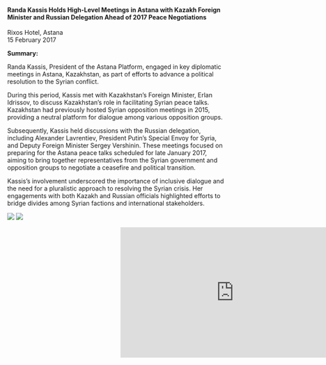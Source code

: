 <h4>Randa Kassis Holds High-Level Meetings in Astana with Kazakh Foreign Minister and Russian Delegation Ahead of 2017 Peace Negotiations</h4>

Rixos Hotel, Astana  
15 February 2017

<b>Summary:</b>

Randa Kassis, President of the Astana Platform, engaged in key diplomatic meetings in Astana, Kazakhstan, as part of efforts to advance a political resolution to the Syrian conflict.

During this period, Kassis met with Kazakhstan’s Foreign Minister, Erlan Idrissov, to discuss Kazakhstan’s role in facilitating Syrian peace talks. Kazakhstan had previously hosted Syrian opposition meetings in 2015, providing a neutral platform for dialogue among various opposition groups. 

Subsequently, Kassis held discussions with the Russian delegation, including Alexander Lavrentiev, President Putin’s Special Envoy for Syria, and Deputy Foreign Minister Sergey Vershinin. These meetings focused on preparing for the Astana peace talks scheduled for late January 2017, aiming to bring together representatives from the Syrian government and opposition groups to negotiate a ceasefire and political transition. 

Kassis’s involvement underscored the importance of inclusive dialogue and the need for a pluralistic approach to resolving the Syrian crisis. Her engagements with both Kazakh and Russian officials highlighted efforts to bridge divides among Syrian factions and international stakeholders.


![](51.JPG)
![](52.JPG)

<p></p>
<center>
<div style="position:relative;width: 520px;height: 300px;"><iframe src="https://iframe.mediadelivery.net/embed/451826/bc53f7e8-04c5-43db-aaa5-1645f17cb65f?autoplay=false&loop=false&muted=false&preload=true&responsive=true" loading="lazy" style="border:0;position:absolute;top:0;height:100%;width:100%;" allow="accelerometer;gyroscope;autoplay;encrypted-media;picture-in-picture;" allowfullscreen="true"></iframe></div>
</center>  
<p></p>


